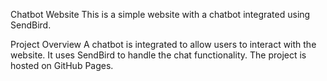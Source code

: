Chatbot Website
This is a simple website with a chatbot integrated using SendBird.

Project Overview
A chatbot is integrated to allow users to interact with the website.
It uses SendBird to handle the chat functionality.
The project is hosted on GitHub Pages.
